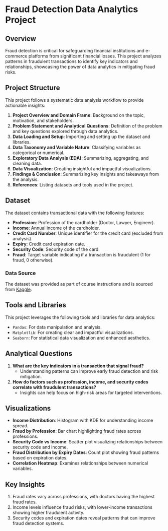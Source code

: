 # Fraud Detection Data Analytics Project

## Overview
Fraud detection is critical for safeguarding financial institutions and e-commerce platforms from significant financial losses. This project analyzes patterns in fraudulent transactions to identify key indicators and relationships, showcasing the power of data analytics in mitigating fraud risks.

## Project Structure
This project follows a systematic data analysis workflow to provide actionable insights:
1. **Project Overview and Domain Frame**: Background on the topic, motivation, and stakeholders.
2. **Problem Statement and Analytical Questions**: Definition of the problem and key questions explored through data analytics.
3. **Data Loading and Setup**: Importing and setting up the dataset and libraries.
4. **Data Taxonomy and Variable Nature**: Classifying variables as categorical or numerical.
5. **Exploratory Data Analysis (EDA)**: Summarizing, aggregating, and cleaning data.
6. **Data Visualization**: Creating insightful and impactful visualizations.
7. **Findings & Conclusion**: Summarizing key insights and takeaways from the analysis.
8. **References**: Listing datasets and tools used in the project.

## Dataset
The dataset contains transactional data with the following features:
- **Profession**: Profession of the cardholder (Doctor, Lawyer, Engineer).
- **Income**: Annual income of the cardholder.
- **Credit Card Number**: Unique identifier for the credit card (excluded from analysis).
- **Expiry**: Credit card expiration date.
- **Security Code**: Security code of the card.
- **Fraud**: Target variable indicating if a transaction is fraudulent (1 for fraud, 0 otherwise).

### Data Source
The dataset was provided as part of course instructions and is sourced from [Kaggle](https://www.kaggle.com/).

## Tools and Libraries
This project leverages the following tools and libraries for data analytics:
- `Pandas`: For data manipulation and analysis.
- `Matplotlib`: For creating clear and impactful visualizations.
- `Seaborn`: For statistical data visualization and enhanced aesthetics.

## Analytical Questions
1. **What are the key indicators in a transaction that signal fraud?**
   - Understanding patterns can improve early fraud detection and risk mitigation.
2. **How do factors such as profession, income, and security codes correlate with fraudulent transactions?**
   - Insights can help focus on high-risk areas for targeted interventions.

## Visualizations
- **Income Distribution**: Histogram with KDE for understanding income spread.
- **Fraud by Profession**: Bar chart highlighting fraud rates across professions.
- **Security Code vs Income**: Scatter plot visualizing relationships between security code and income.
- **Fraud Distribution by Expiry Dates**: Count plot showing fraud patterns based on expiration dates.
- **Correlation Heatmap**: Examines relationships between numerical variables.

## Key Insights
1. Fraud rates vary across professions, with doctors having the highest fraud rates.
2. Income levels influence fraud risks, with lower-income transactions showing higher fraudulent activity.
3. Security codes and expiration dates reveal patterns that can improve fraud detection systems.

